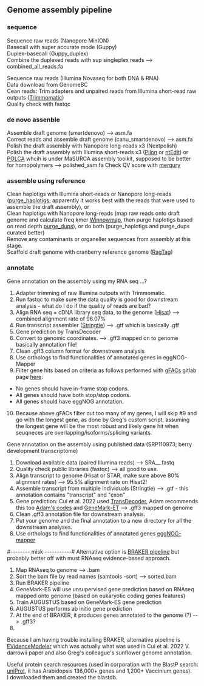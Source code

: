 ## Genome assembly pipeline 

### sequence ###
Sequence raw reads (Nanopore MinION) \
Basecall with super accurate mode (Guppy) \
Duplex-basecall (Guppy_duplex) \
Combine the duplexed reads with sup singleplex reads --> combined_all_reads.fa

Sequence raw reads (Illumina Novaseq for both DNA & RNA) \
Data download from GenomeBC \
Cean reads: Trim adapters and unpaired reads from Illumina short-read raw outputs ([Trimmomatic](https://github.com/usadellab/Trimmomatic)) \
Quality check with fastqc

### de novo assenble ###
Assemble draft genome (smartdenovo) --> asm.fa \
Correct reads and assemble draft genome (canu_smartdenovo) --> asm.fa \
Polish the draft assembly with Nanopore long-reads x3 (Nextpolish) \
Polish the draft assembly with Illumina short-reads x3 ([Pilon](https://github.com/broadinstitute/pilon/wiki) or [ntEdit](https://github.com/bcgsc/ntEdit)) or [POLCA](https://github.com/alekseyzimin/masurca) whcih is under MaSURCA assembly toolkit, supposed to be better for homopolymers --> polished_asm.fa
Check QV score with [merqury](https://github.com/marbl/merqury)

### assemble using reference ###
Clean haplotigs with Illumina short-reads or Nanopore long-reads ([purge_haplotigs](https://bitbucket.org/mroachawri/purge_haplotigs/src/master/); apparently it works best with the reads that were used to assemble the draft assembly), or \
Clean haplotigs with Nanopore long-reads (map raw reads onto draft genome and calculate freq kmer [Winnowmap](https://github.com/marbl/Winnowmap), then purge haplotigs based on read depth [purge_dups](https://github.com/dfguan/purge_dups)), or do both (purge_haplotigs and purge_dups curated better) \
Remove any contaminants or organeller sequences from assembly at this stage. \
Scaffold draft genome with cranberry reference genome ([RagTag](https://github.com/malonge/RagTag/wiki))

### annotate ###
Gene annotation on the assembly using my RNA seq ...?
1. Adapter trimming of raw Illumina outputs with Trimmomatic. 
2. Run fastqc to make sure the data quality is good for downstream analysis - what do I do if the quality of reads are bad? 
3. Align RNA seq = cDNA library seq data, to the genome ([Hisat](http://daehwankimlab.github.io/hisat2/manual/)) --> combined alignment rate of 96.07%
4. Run transcript assembler ([Stringtie](https://ccb.jhu.edu/software/stringtie/index.shtml?t=manual)) --> .gtf which is basically .gff
5. Gene prediction by TransDecoder
6. Convert to genomic coordinates. --> .gff3 mapped on to genome basically annotation file!
7. Clean .gff3 column format for downstream analysis 
8. Use orthologs to find functionalities of annotated genes in eggNOG-Mapper
9. Filter gene hits based on criteria as follows performed with [gFACs](https://www.ncbi.nlm.nih.gov/pmc/articles/PMC6818179/) gitlab page [here](https://gitlab.com/PlantGenomicsLab/gFACs/-/blob/master/run_sample.sh): 
- No genes should have in-frame stop codons. 
- All genes should have both stop/stop codons. 
- All genes should have eggNOG annotation. 
10. Because above gFACs filter out too many of my genes, I will skip #9 and go with the longest gene, as done by Greg's custom script, assuming the longest gene will be the most robust and likely gene hit when seuqneces are overlapping/isoforms/splicing variants. 


Gene annotation on the assembly using published data (SRP110973; berry development transcriptome)
1. Download available data (paired Illumina reads) --> SRA__.fastq 
2. Quality check public libraries (fastqc) --> all good to use. 
3. Align transcript to genome (Hisat or STAR, make sure above 80% alignment rates) --> 95.5% alignment rate on Hisat2! 
4. Assemble transcript from multiple individuals (Stringtie) --> .gtf - this annotation contains "transcript" and "exon" 
5. Gene prediction: Cui et al. 2022 used [TransDecoder](https://github.com/TransDecoder/TransDecoder), Adam recommends this too [Adam's codes](https://github.com/harvardinformatics/GenomeAnnotation/tree/reorg/paper/slurm_scripts/TransDecoder) and [GeneMark-ET](http://exon.gatech.edu/GeneMark/gmes_instructions.html) --> .gff3 mapped on genome
6. Clean .gff3 annotation file for downstream analysis. 
7. Put your genome and the final annotation to a new directory for all the downstream analyses. 
8. Use orthologs to find functionalities of annotated genes [eggNOG-mapper](https://github.com/eggnogdb/eggnog-mapper/tree/2.1.9)






#-------- misk -----------#
Alternative option is [BRAKER pipeline](https://github.com/Gaius-Augustus/BRAKER) but probably better off with must RNAseq evidence-based approach.
1. Map RNAseq to genome --> .bam
2. Sort the bam file by read names (samtools -sort) --> sorted.bam
3. Run BRAKER pipeline
  1. GeneMark-ES will use unsupervised gene prediction based on RNAseq mapped onto genome (based on eukaryotic coding genes features)
  2. Train AUGUSTUS based on GeneMark-ES gene prediction
  3. AUGUSTUS performs ab initio gene prediction
4. At the end of BRAKER, it produces genes annotated to the genome (?) --> .gff3?
5. 

Because I am having trouble installing BRAKER, alternative pipeline is [EVidenceModeler](https://github.com/EVidenceModeler/EVidenceModeler/wiki) which was actually what was used in Cui et al. 2022 V. darrowii paper and also Greg's colleague's sunflower genome annotation. 


Useful protein search resources (used in corporation with the BlastP search: [uniProt](https://www.uniprot.org/uniprotkb?facets=model_organism%3A3702&query=arabidopsis), it has Arabidopsis 136,000+ genes and 1,200+ Vaccinium genes). \
I downloaded them and created the blastdb. 


